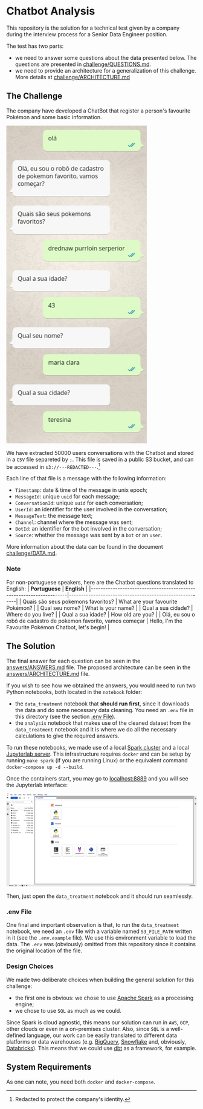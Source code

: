 # Chatbot Analysis

This repository is the solution for a technical test given by a company during the interview process for a Senior Data Engineer position.

The test has two parts:

- we need to answer some questions about the data presented below. The questions are presented in [challenge/QUESTIONS.md](challenge/QUESTIONS.md).
- we need to provide an architecture for a generalization of this challenge. More details at [challenge/ARCHITECTURE.md](challenge/ARCHITECTURE.md)

## The Challenge

The company have developed a ChatBot that register a person's favourite Pokémon and some basic information.

![ChatBot](imgs/chatbot.jpeg)

We have extracted 50000 users conversations with the Chatbot and stored in a `CSV` file separeted by `;`. This file is saved in a public S3 bucket, and can be accessed in `s3://---REDACTED---`.[^1]

Each line of that file is a message with the following information:

- `Timestamp`: date & time of the message in unix epoch;
- `MessageId`: unique `uuid` for each message;
- `ConversationId`: unique `uuid` for each conversation;
- `UserId`: an identifier for the user involved in the conversation;
- `MessageText`: the message text;
- `Channel`: channel where the message was sent;
- `BotId`: an identifier for the bot involved in the conversation;
- `Source`: whether the message was sent by a `bot` or an `user`.

More information about the data can be found in the document [challenge/DATA.md](./challenge/DATA.md). 

### Note

For non-portuguese speakers, here are the Chatbot questions translated to English:
|                           **Portuguese**                           | **English**                                            |
|--------------------------------------------------------------------|--------------------------------------------------------|
| Quais são seus pokemons favoritos?                                 | What are your favourite Pokémon?                       |
| Qual seu nome?                                                     | What is your name?                                     |
| Qual a sua cidade?                                                 | Where do you live?                                     |
| Qual a sua idade?                                                  | How old are you?                                       |
| Olá, eu sou o robô de cadastro de pokemon favorito, vamos começar  | Hello, I'm the Favourite Pokémon Chatbot, let's begin! |

## The Solution

The final answer for each question can be seen in the [answers/ANSWERS.md](answers/ANSWERS.md) file. The proposed architecture can be seen in the [answers/ARCHITECTURE.md](answers/ARCHITECTURE.md) file.

If you wish to see how we obtained the answers, you would need to run two Python notebooks, both located in the `notebook` folder:

- the `data_treatment` notebook that **should run first**, since it downloads the data and do some necessary data cleaning. You need an `.env` file in this directory (see the section [.env File](#env-file)).
- the `analysis` notebook that makes use of the cleaned dataset from the `data_treatment` notebook and it is where we do all the necessary calculations to give the required answers.

To run these notebooks, we made use of a local [Spark cluster](https://spark.apache.org/) and a local [Jupyterlab server](https://jupyter.org/). This infrastructure requires `docker` and can be setup by running `make spark` (if you are running Linux) or the equivalent command `docker-compose up -d --build`.

Once the containers start, you may go to [localhost:8889](http://localhost:8889) and you will see the Jupyterlab interface:

![Jupyterlab](imgs/jupyterlab.png)

Then, just open the `data_treatment` notebook and it should run seamlessly.

### .env File

One final and important observation is that, to run the `data_treatment` notebook, we need an `.env` file with a variable named `S3_FILE_PATH` written in it (see the `.env.example` file). We use this environment variable to load the data. The `.env` was (obviously) omitted from this repository since it contains the original location of the file.

### Design Choices

We made two deliberate choices when building the general solution for this challenge:

- the first one is obvious: we chose to use [Apache Spark](https://spark.apache.org/) as a processing engine;
- we chose to use `SQL` as much as we could.

Since Spark is cloud agnostic, this means our solution can run in `AWS`, `GCP`, other clouds or even in a on-premises cluster. Also, since `SQL` is a well-defined language, our work can be easily translated to different data platforms or data warehouses (e.g. [BigQuery](https://cloud.google.com/bigquery), [Snowflake](https://www.snowflake.com/) and, obviously, [Databricks](https://www.databricks.com/)). This means that we could use [dbt](https://www.getdbt.com/) as a framework, for example.

## System Requirements

As one can note, you need both `docker` and `docker-compose`.

[^1]: Redacted to protect the company's identity.